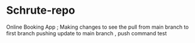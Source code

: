 # Schrute-repo

Online Booking App  ; 
Making changes to see the pull from main branch to first branch
pushing update to main branch , push command test

